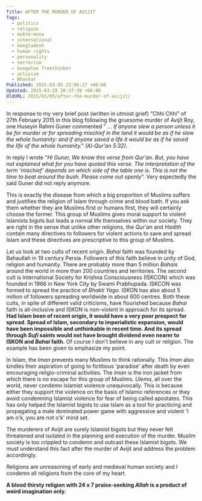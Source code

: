 ```yaml
---
Title: AFTER THE MURDER OF AVIJIT
Tags:
  - politics
  - religion
  - mukto-mona
  - international
  - bangladesh
  - human rights
  - personality
  - terrorism
  - bangalee freethinker
  - activism
  - Bhaskar
Published: 2015-03-05 21:06:27 +06:00
Updated: 2015-03-28 20:37:39 +06:00
OldURL: 2015/03/05/after-the-murder-of-avijit/
---
```


In response to my very brief post (written in utmost grief) "Chhi Chhi" of 27th February 2015 in this blog following the gruesome murder of Avijit Roy, one Huseyin Rahmi Guner commented " … <em>If anyone slew a person unless it be for murder or for spreading mischief in the land it would be as if he slew the whole humanity: and if anyone saved a life it would be as if he saved the life of the whole humanity." (Al-Qur'an 5:32)</em>. 

In reply I wrote "<em>Hi Guner, We know this verse from Qur'an. But, you have not explained what for you have quoted this verse. The interpretation of the term 'mischief' depends on which side of the table one is. This is not the time to beat around the bush. Please come out openly</em>". Very expectedly the said Guner did not reply anymore. 

This is exactly the disease from which a big proportion of Muslims suffers and justifies the religion of Islam through crime and blood bath. If you ask them whether they are Muslims first or humans first, they will certainly choose the former. This group of Muslims gives moral support to violent Islamists bigots but leads a normal life themselves within our society. They are right in the sense that unlike other religions, the <em>Qur'an</em> and <em>Hadith</em> contain many directives to followers for violent actions to save and spread Islam and these directives are prescriptive to this group of Muslims.

Let us look at two cults of recent origin.  <em>Bahai</em> faith was founded by Bahaullah in 19 century Persia. Followers of this faith believe in unity of God, religion and humanity. There are probably more than 5 million <em>Bahais</em> around the world in more than 200 countries and territories. The second cult is International Society for Krishna Consciousness (ISKCON) which was founded in 1966 in New York City by Swami Prabhupada. ISKCON was formed to spread the practice of <em>Bhakti Yago</em>. ISKON has also about 5 million of followers spreading worldwide in about 600 centres. Both these cults, in spite of different valid criticisms, have flourished because <em>Bahai</em> faith is all-inclusive and ISKON is non-violent in approach for its spread. <strong>Had Islam been of recent origin, it would have a very poor prospect for spread. Spread of Islam, secondary to imperialistic  expansion, would have been impossible and unthinkable in recent time. And its spread through <em>Sufi</em> saints would not have brought dividend even nearer to ISKON and <em>Bahai</em> faith.</strong> Of course I don't believe in any cult or religion. The example has been given to emphasize my point.

In Islam, the <em>Iman</em> prevents many Muslims to think rationally. This <em>Iman</em> also kindles their aspiration of going to fictitious 'paradise' after death by even encouraging religio-criminal activities. The <em>Iman</em> is the iron jacket from which there is no escape for this group of Muslims. <em>Ulema</em>, all over the world, never condemn Islamist violence unequivocally. This is because either they support the violence on the basis of Islamic references or they avoid condemning Islamist violence for fear of being called apostates. This has only helped the Islamist bigots to use Islam as a tool for practicing and propagating a male dominated power game with aggressive and violent 'I am o'k, you are not o'k' mind set. 

The murderers of Avijit are surely Islamist bigots but they never felt threatened and isolated in the planning and execution of the murder. Muslim society is too crippled to condemn and outcast these Islamist bigots. We must understand this fact after the murder of Avijit and address the problem accordingly. 

Religions are unreasoning of early and medieval human society and I condemn all religions from the core of my heart. 

<strong>A blood thirsty religion with 24 x 7 praise-seeking <em>Allah</em> is a product of weird imagination only.</strong>


